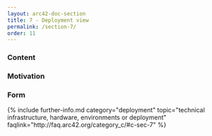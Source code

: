 ```yaml
---
layout: arc42-doc-section
title: 7 - Deployment view
permalink: /section-7/
order: 11
---
```


<div class="arc42-help" markdown="1">

### Content

### Motivation

### Form

</div>
{% include further-info.md
   category="deployment"
   topic="technical infrastructure, hardware, environments or deployment"
   faqlink="http://faq.arc42.org/category_c/#c-sec-7" %}
